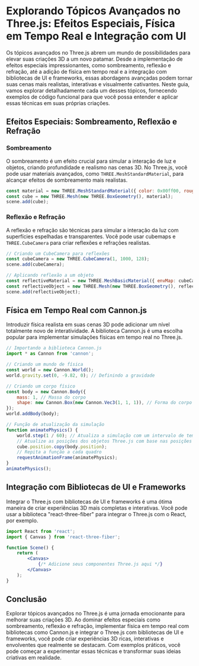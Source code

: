 # Explorando Tópicos Avançados no Three.js: Efeitos Especiais, Física em Tempo Real e Integração com UI

Os tópicos avançados no Three.js abrem um mundo de possibilidades para elevar suas criações 3D a um novo patamar. Desde a implementação de efeitos especiais impressionantes, como sombreamento, reflexão e refração, até a adição de física em tempo real e a integração com bibliotecas de UI e frameworks, essas abordagens avançadas podem tornar suas cenas mais realistas, interativas e visualmente cativantes. Neste guia, vamos explorar detalhadamente cada um desses tópicos, fornecendo exemplos de código funcional para que você possa entender e aplicar essas técnicas em suas próprias criações.

## Efeitos Especiais: Sombreamento, Reflexão e Refração

### Sombreamento

O sombreamento é um efeito crucial para simular a interação de luz e objetos, criando profundidade e realismo nas cenas 3D. No Three.js, você pode usar materiais avançados, como `THREE.MeshStandardMaterial`, para alcançar efeitos de sombreamento mais realistas.

```javascript
const material = new THREE.MeshStandardMaterial({ color: 0x00ff00, roughness: 0.5, metalness: 0.7 });
const cube = new THREE.Mesh(new THREE.BoxGeometry(), material);
scene.add(cube);
```

### Reflexão e Refração

A reflexão e refração são técnicas para simular a interação da luz com superfícies espelhadas e transparentes. Você pode usar cubemaps e `THREE.CubeCamera` para criar reflexões e refrações realistas.

```javascript
// Criando um CubeCamera para reflexões
const cubeCamera = new THREE.CubeCamera(1, 1000, 128);
scene.add(cubeCamera);

// Aplicando reflexão a um objeto
const reflectiveMaterial = new THREE.MeshBasicMaterial({ envMap: cubeCamera.renderTarget });
const reflectiveObject = new THREE.Mesh(new THREE.BoxGeometry(), reflectiveMaterial);
scene.add(reflectiveObject);
```

## Física em Tempo Real com Cannon.js

Introduzir física realista em suas cenas 3D pode adicionar um nível totalmente novo de interatividade. A biblioteca Cannon.js é uma escolha popular para implementar simulações físicas em tempo real no Three.js.

```javascript
// Importando a biblioteca Cannon.js
import * as Cannon from 'cannon';

// Criando um mundo de física
const world = new Cannon.World();
world.gravity.set(0, -9.82, 0); // Definindo a gravidade

// Criando um corpo físico
const body = new Cannon.Body({
    mass: 1, // Massa do corpo
    shape: new Cannon.Box(new Cannon.Vec3(1, 1, 1)), // Forma do corpo
});
world.addBody(body);

// Função de atualização da simulação
function animatePhysics() {
    world.step(1 / 60); // Atualiza a simulação com um intervalo de tempo fixo
    // Atualize as posições dos objetos Three.js com base nas posições dos corpos Cannon.js
    cube.position.copy(body.position);
    // Repita a função a cada quadro
    requestAnimationFrame(animatePhysics);
}
animatePhysics();
```

## Integração com Bibliotecas de UI e Frameworks

Integrar o Three.js com bibliotecas de UI e frameworks é uma ótima maneira de criar experiências 3D mais completas e interativas. Você pode usar a biblioteca "react-three-fiber" para integrar o Three.js com o React, por exemplo.

```jsx
import React from 'react';
import { Canvas } from 'react-three-fiber';

function Scene() {
    return (
        <Canvas>
            {/* Adicione seus componentes Three.js aqui */}
        </Canvas>
    );
}
```

## Conclusão

Explorar tópicos avançados no Three.js é uma jornada emocionante para melhorar suas criações 3D. Ao dominar efeitos especiais como sombreamento, reflexão e refração, implementar física em tempo real com bibliotecas como Cannon.js e integrar o Three.js com bibliotecas de UI e frameworks, você pode criar experiências 3D ricas, interativas e envolventes que realmente se destacam. Com exemplos práticos, você pode começar a experimentar essas técnicas e transformar suas ideias criativas em realidade.